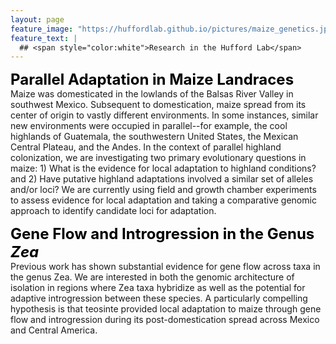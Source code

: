 ```yaml
---
layout: page
feature_image: "https://huffordlab.github.io/pictures/maize_genetics.jpg"
feature_text: |
  ## <span style="color:white">Research in the Hufford Lab</span>
---
```




<B><font size = "5" color="black">Parallel Adaptation in Maize Landraces</font></b><br />
Maize was domesticated in the lowlands of the Balsas River Valley in southwest Mexico. Subsequent to domestication, maize spread from its center of origin to vastly different environments. In some instances, similar new environments were occupied in parallel--for example, the cool highlands of Guatemala, the southwestern United States, the Mexican Central Plateau, and the Andes. In the context of parallel highland colonization, we are investigating two primary evolutionary questions in maize: 1) What is the evidence for local adaptation to highland conditions? and 2) Have putative highland adaptations involved a similar set of alleles and/or loci? We are currently using field and growth chamber experiments to assess evidence for local adaptation and taking a comparative genomic approach to identify candidate loci for adaptation.

<B><font size = "5" color="black">Gene Flow and Introgression in the Genus <i>Zea</i></font></b><br />
Previous work has shown substantial evidence for gene flow across taxa in the genus Zea. We are interested in both the genomic architecture of isolation in regions where Zea taxa hybridize as well as the potential for adaptive introgression between these species. A particularly compelling hypothesis is that teosinte provided local adaptation to maize through gene flow and introgression during its post-domestication spread across Mexico and Central America.


